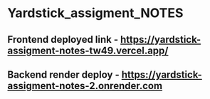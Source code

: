 # Yardstick_assigment_NOTES
## Frontend deployed link - https://yardstick-assigment-notes-tw49.vercel.app/
## Backend render deploy - https://yardstick-assigment-notes-2.onrender.com
